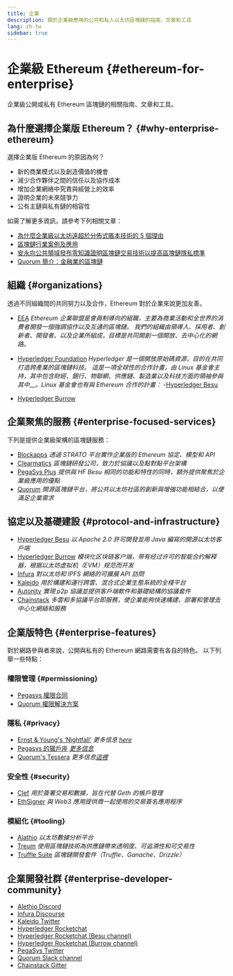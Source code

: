 ```yaml
---
title: 企業
description: 關於企業級應用的公共和私人以太坊區塊鏈的指南、文章和工具
lang: zh-tw
sidebar: true
---
```


# 企業級 Ethereum {#ethereum-for-enterprise}

<div class="featured">企業級公開或私有 Ethereum 區塊鏈的相關指南、文章和工具。</div>

## 為什麼選擇企業版 Ethereum？ {#why-enterprise-ethereum}

選擇企業版 Ethereum 的原因為何？

- 新的商業模式以及創造價值的機會
- 減少合作夥伴之間的信任以及協作成本
- 增加企業網絡中究責與經營上的效率
- 證明企業的未來競爭力
- 公有主鏈與私有鏈的相容性

如需了解更多資訊，請參考下列相關文章：

- [為什麼企業級以太坊遠超於分佈式賬本技術的 5 個理由](https://media.consensys.net/5-reasons-why-enterprise-ethereum-is-so-much-more-than-a-distributed-ledger-technology-c9a89db82cb5)
- [區塊鏈行業案例及應用](https://media.consensys.net/enterprise-ethereum-blockchain-use-cases-and-applications-by-industry-3914d1210049)
- [安永向公共領域發布零知識證明區塊鏈交易技術以提高區塊鏈隱私標準](https://www.ey.com/en_gl/news/2019/04/ey-releases-zero-knowledge-proof-blockchain-transaction-technology-to-the-public-domain-to-advance-blockchain-privacy-standards)
- [Quorum 簡介：金融業的區塊鏈](https://medium.com/blockchain-at-berkeley/introduction-to-quorum-blockchain-for-the-financial-sector-58813f84e88c)

## 組織 {#organizations}

透過不同組織間的共同努力以及合作，Ethereum 對於企業來說更加友善。

- [EEA](https://entethalliance.org/) _Ethereum 企業聯盟是會員制導向的組職，主要為商業活動和全世界的消費者開發一個強調協作以及互通的區塊鏈。 我們的組織由領導人、採用者、創新者、開發者、以及企業所組成，目標是共同開創一個開放、去中心化的網路。_

- [Hyperledger Foundation](https://hyperledger.org) _Hyperledger 是一個開放原始碼資源，目的在共同打造跨產業的區塊鏈科技。 這是一項全球性的合作計畫，由 Linux 基金會主持，其中包含財經、銀行、物聯網、供應鏈、製造業以及科技方面的領袖參與其中\_\_。Linux 基金會也有與 Ethereum 合作的計畫：_ -[Hyperledger Besu](https://www.hyperledger.org/blog/2019/08/29/announcing-hyperledger-besu)
- [Hyperledger Burrow](https://www.hyperledger.org/projects/hyperledger-burrow)

## 企業聚焦的服務 {#enterprise-focused-services}

下列是提供企業級架構的區塊鏈服務：

- [Blockapps](https://blockapps.net/) _透過 STRATO 平台實作企業版的 Ethereum 協定、模型和 API_
- [Clearmatics](https://www.clearmatics.com/about) _區塊鏈研發公司，致力於協議以及點對點平台架構_
- [PegaSys Plus](https://pegasys.tech/enterprise/) _提供與 HF Besu 相同的功能和特性的同時，額外提供聚焦於企業級應用的優點_
- [Quorum](https://www.goquorum.com/) _開源區塊鏈平台，將公共以太坊社區的創新與增強功能相結合，以便滿足企業需求_

## 協定以及基礎建設 {#protocol-and-infrastructure}

- [Hyperledger Besu](https://www.hyperledger.org/projects/besu) _以 Apache 2.0 許可開發並用 Java 編寫的開源以太坊客戶端_
- [Hyperledger Burrow](https://www.hyperledger.org/projects/hyperledger-burrow) _模块化区块链客户端，带有经过许可的智能合约解释器，根据以太坊虚拟机（EVM）规范而开发_
- [Infura](https://infura.io/) _對以太坊和 IPFS 網絡的可擴展 API 訪問_
- [Kaleido](https://kaleido.io/) _用於構建和運行跨雲、混合式企業生態系統的全棧平台_
- [Autonity](https://www.clearmatics.com/about/) _實現 p2p 協議並提供客戶端軟件和基礎結構的協議套件_
- [Chainstack](https://chainstack.com/) _多雲和多協議平台即服務，使企業能夠快速構建、部署和管理去中心化網絡和服務_

## 企業版特色 {#enterprise-features}

對於網路參與者來說，公開與私有的 Ethereum 網路需要有各自的特色。 以下列舉一些特點：

### 權限管理 {#permissioning}

- [Pegasys 權限合同](https://github.com/PegaSysEng/permissioning-smart-contracts)
- [Quorum 權限解決方案](https://github.com/jpmorganchase/quorum/wiki/Security)

### 隱私 {#privacy}

- [Ernst & Young's ‘Nightfall'](https://github.com/EYBlockchain/nightfall) _更多信息 [here](https://bravenewcoin.com/insights/ernst-and-young-rolls-out-'nightfall-to-enable-private-transactions-on)_
- [Pegasys 的獵戶座](https://docs.pantheon.pegasys.tech/en/stable/Concepts/Privacy/Privacy-Overview/) _[更多信息](https://pegasys.tech/privacy-in-pantheon-how-it-works-and-why-your-enterprise-should-care/)_
- [Quorum's Tessera](https://docs.goquorum.com/en/latest/Privacy/Tessera/Tessera/) _更多信息[這裡](https://github.com/jpmorganchase/tessera/wiki/How-Tessera-works)_

### 安全性 {#security}

- [Clef](https://geth.ethereum.org/clef/Overview) _用於簽署交易和數據，旨在代替 Geth 的帳戶管理_
- [EthSigner](https://gitter.im/PegaSysEng/EthSigner) _與 Web3 應用提供商一起使用的交易簽名應用程序_

### 模組化 {#tooling}

- [Alathio](https://explorer.aleth.io/) _以太坊數據分析平台_
- [Treum](https://treum.io/) _使用區塊鏈技術為供應鏈帶來透明度、可追溯性和可交易性_
- [Truffle Suite](https://trufflesuite.com) _區塊鏈開發套件（Truffle、Ganache、Drizzle）_

## 企業開發社群 {#enterprise-developer-community}

- [Alethio Discord](https://discord.gg/d2t8NuU)
- [Infura Discourse](https://community.infura.io/)
- [Kaleido Twitter](https://twitter.com/Kaleido_io)
- [Hyperledger Rocketchat](https://chat.hyperledger.org/)
- [Hyperledger Rocketchat (Besu channel)](https://chat.hyperledger.org/channel/besu)
- [Hyperledger Rocketchat (Burrow channel)](https://chat.hyperledger.org/channel/burrow)
- [PegaSys Twitter](https://twitter.com/Kaleido_io)
- [Quorum Slack channel](http://bit.ly/quorum-slack)
- [Chainstack Gitter](https://gitter.im/chainstack/Lobby)
